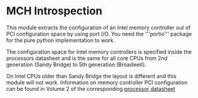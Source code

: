 # MCH Introspection

This module extracts the configuration of an Intel memory controller out of PCI configuration space by using port I/O. You need the '''portio''' package for the pure python implementation to work.

The configuration space for Intel memory controllers is specified inside the processors datasheet and is the same for all core CPUs from 2nd generation (Sandy Bridge) to 5th generation (Broadwell).

On Intel CPUs older than Sandy Bridge the layout is different and this module will not work. Information on memory controller PCI configuration can be found in Volume 2 of the corresponding [processor datasheet](http://goo.gl/WpMju1)

